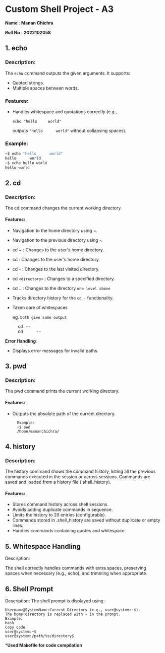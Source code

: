 
# Custom Shell Project - A3

**Name** : **Manan Chichra**

**Roll No** : **2022102058** 

## 1. echo

### Description:
The `echo` command outputs the given arguments. It supports:
- Quoted strings.
- Multiple spaces between words.

### Features:
- Handles whitespace and quotations correctly (e.g.,<pre> `echo "hello     world"` </pre> 
outputs `"hello      world"` without collapsing spaces).



### Example:
```bash
~$ echo "hello      world"
hello      world
~$ echo hello world
hello world 
```


## 2. cd
### Description:

The cd command changes the current working directory. 

<!-- **It supports:** -->
#### Features:

- Navigation to the home directory using ~.

- Navigation to the previous directory using -.

- cd ~  : Changes to the user's home directory.
- cd    : Changes to the user's home directory.
- cd -  : Changes to the last visited directory.
- cd `<directory>` : Changes to a specified directory.
- cd ..  : Changes to the directory `one level above`
- Tracks directory history for the ` cd - ` functionality.
- Taken care of whitespaces 
    
    eg. `both give same output`

    <pre>  cd --  
    cd     --</pre>
            

**Error Handling**:

- Displays error messages for invalid paths.

<!-- Example: -->

## 3. pwd

### Description:
The pwd command prints the current working directory.

#### Features:
- Outputs the absolute path of the current directory.

        Example:
        ~$ pwd
        /home/mananchichra/


## 4. history


### Description:
The history command shows the command history, listing all the previous commands executed in the session or across sessions. Commands are saved and loaded from a history file (.shell_history).

#### Features:
- Stores command history across shell sessions.
- Avoids adding duplicate commands in sequence.
- Limits the history to 20 entries (configurable).
- Commands stored in .shell_history are saved without duplicate or empty lines.
- Handles commands containing quotes and whitespace.



## 5. Whitespace Handling
Description:

The shell correctly handles commands with extra spaces, preserving spaces when necessary (e.g., echo), and trimming when appropriate.


## 6. Shell Prompt
Description:
The shell prompt is displayed using:

    Username@SystemName:Current Directory (e.g., user@system:~$).
    The home directory is replaced with ~ in the prompt.
    Example:
    bash
    Copy code
    user@system:~$ 
    user@system:/path/to/directory$ 




***Used Makefile for code compilation**